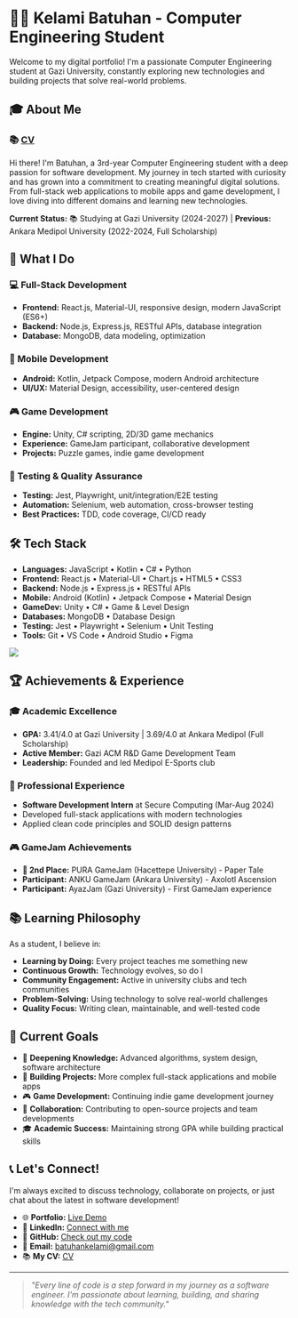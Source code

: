 # 👨‍💻 Kelami Batuhan - Computer Engineering Student

Welcome to my digital portfolio! I'm a passionate Computer Engineering student at Gazi University, constantly exploring new technologies and building projects that solve real-world problems.

## 🎓 About Me

###  📚 [CV](https://drive.google.com/file/d/1KdnTRtC2CatOtKtCC8VVuFXE2GlmXjkC/view?usp=sharing)

Hi there! I'm Batuhan, a 3rd-year Computer Engineering student with a deep passion for software development. My journey in tech started with curiosity and has grown into a commitment to creating meaningful digital solutions. From full-stack web applications to mobile apps and game development, I love diving into different domains and learning new technologies.

**Current Status:** 📚 Studying at Gazi University (2024-2027) | **Previous:** Ankara Medipol University (2022-2024, Full Scholarship)

## 🚀 What I Do

### 💻 Full-Stack Development
- **Frontend:** React.js, Material-UI, responsive design, modern JavaScript (ES6+)
- **Backend:** Node.js, Express.js, RESTful APIs, database integration
- **Database:** MongoDB, data modeling, optimization

### 📱 Mobile Development
- **Android:** Kotlin, Jetpack Compose, modern Android architecture
- **UI/UX:** Material Design, accessibility, user-centered design

### 🎮 Game Development
- **Engine:** Unity, C# scripting, 2D/3D game mechanics
- **Experience:** GameJam participant, collaborative development
- **Projects:** Puzzle games, indie game development

### 🧪 Testing & Quality Assurance
- **Testing:** Jest, Playwright, unit/integration/E2E testing
- **Automation:** Selenium, web automation, cross-browser testing
- **Best Practices:** TDD, code coverage, CI/CD ready

## 🛠️ Tech Stack
- **Languages:** JavaScript • Kotlin • C# • Python  
- **Frontend:** React.js • Material-UI • Chart.js • HTML5 • CSS3  
- **Backend:** Node.js • Express.js • RESTful APIs  
- **Mobile:** Android (Kotlin) • Jetpack Compose • Material Design  
- **GameDev:** Unity • C# • Game & Level Design  
- **Databases:** MongoDB • Database Design  
- **Testing:** Jest • Playwright • Selenium • Unit Testing  
- **Tools:** Git • VS Code • Android Studio • Figma  
<p align="left">
  <img src="https://skillicons.dev/icons?i=js,ts,react,nodejs,express,mongodb,python,java,kotlin,c,cs,html,css,docker,selenium,unity" />
</p>

## 🏆 Achievements & Experience

### 🎓 Academic Excellence
- **GPA:** 3.41/4.0 at Gazi University | 3.69/4.0 at Ankara Medipol (Full Scholarship)
- **Active Member:** Gazi ACM R&D Game Development Team
- **Leadership:** Founded and led Medipol E-Sports club

### 💼 Professional Experience
- **Software Development Intern** at Secure Computing (Mar-Aug 2024)
- Developed full-stack applications with modern technologies
- Applied clean code principles and SOLID design patterns

### 🎮 GameJam Achievements
- **🥈 2nd Place:** PURA GameJam (Hacettepe University) - Paper Tale
- **Participant:** ANKU GameJam (Ankara University) - Axolotl Ascension
- **Participant:** AyazJam (Gazi University) - First GameJam experience

## 📚 Learning Philosophy

As a student, I believe in:
- **Learning by Doing:** Every project teaches me something new
- **Continuous Growth:** Technology evolves, so do I
- **Community Engagement:** Active in university clubs and tech communities
- **Problem-Solving:** Using technology to solve real-world challenges
- **Quality Focus:** Writing clean, maintainable, and well-tested code

## 🎯 Current Goals

- 📖 **Deepening Knowledge:** Advanced algorithms, system design, software architecture
- 🚀 **Building Projects:** More complex full-stack applications and mobile apps
- 🎮 **Game Development:** Continuing indie game development journey
- 🤝 **Collaboration:** Contributing to open-source projects and team developments
- 🎓 **Academic Success:** Maintaining strong GPA while building practical skills

## 📞 Let's Connect!

I'm always excited to discuss technology, collaborate on projects, or just chat about the latest in software development!

- 🌐 **Portfolio:** [Live Demo](https://kbatuhanb.github.io/Portfolio/)
- 💼 **LinkedIn:** [Connect with me](https://www.linkedin.com/in/batuhan-b%C3%B6l%C3%BCkba%C5%9F%C4%B1-45b2b726b/)
- 🐙 **GitHub:** [Check out my code](https://github.com/KBatuhanB)
- 📧 **Email:** batuhankelami@gmail.com
- 📚 **My CV:** [CV](https://drive.google.com/file/d/1KdnTRtC2CatOtKtCC8VVuFXE2GlmXjkC/view?usp=sharing)

---

> *"Every line of code is a step forward in my journey as a software engineer. I'm passionate about learning, building, and sharing knowledge with the tech community."*
